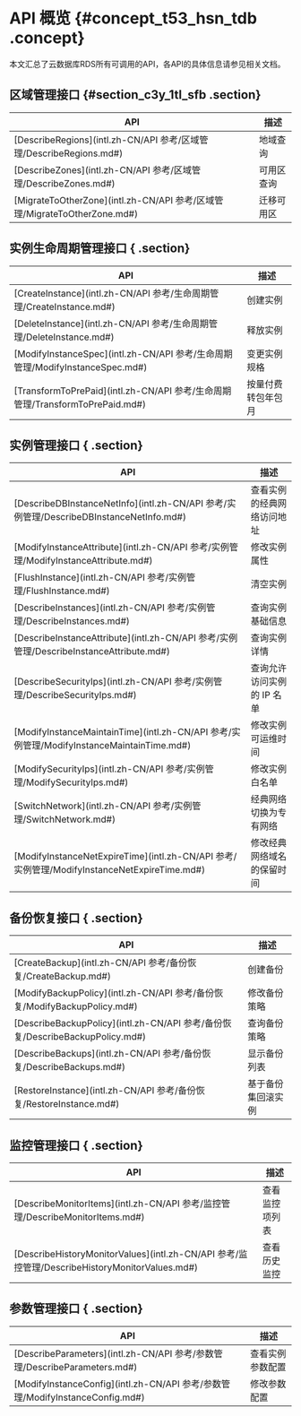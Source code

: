 # API 概览 {#concept_t53_hsn_tdb .concept}

本文汇总了云数据库RDS所有可调用的API，各API的具体信息请参见相关文档。

## 区域管理接口 {#section_c3y_1tl_sfb .section}

|API|描述|
|---|--|
|[DescribeRegions](intl.zh-CN/API 参考/区域管理/DescribeRegions.md#)|地域查询|
|[DescribeZones](intl.zh-CN/API 参考/区域管理/DescribeZones.md#)|可用区查询|
|[MigrateToOtherZone](intl.zh-CN/API 参考/区域管理/MigrateToOtherZone.md#)|迁移可用区|

## 实例生命周期管理接口 { .section}

|API|描述|
|---|--|
|[CreateInstance](intl.zh-CN/API 参考/生命周期管理/CreateInstance.md#)|创建实例|
|[DeleteInstance](intl.zh-CN/API 参考/生命周期管理/DeleteInstance.md#)|释放实例|
|[ModifyInstanceSpec](intl.zh-CN/API 参考/生命周期管理/ModifyInstanceSpec.md#)|变更实例规格|
|[TransformToPrePaid](intl.zh-CN/API 参考/生命周期管理/TransformToPrePaid.md#)|按量付费转包年包月|

## 实例管理接口 { .section}

|API|描述|
|---|--|
|[DescribeDBInstanceNetInfo](intl.zh-CN/API 参考/实例管理/DescribeDBInstanceNetInfo.md#)|查看实例的经典网络访问地址|
|[ModifyInstanceAttribute](intl.zh-CN/API 参考/实例管理/ModifyInstanceAttribute.md#)|修改实例属性|
|[FlushInstance](intl.zh-CN/API 参考/实例管理/FlushInstance.md#)|清空实例|
|[DescribeInstances](intl.zh-CN/API 参考/实例管理/DescribeInstances.md#)|查询实例基础信息|
|[DescribeInstanceAttribute](intl.zh-CN/API 参考/实例管理/DescribeInstanceAttribute.md#)|查询实例详情|
|[DescribeSecurityIps](intl.zh-CN/API 参考/实例管理/DescribeSecurityIps.md#)|查询允许访问实例的 IP 名单|
|[ModifyInstanceMaintainTime](intl.zh-CN/API 参考/实例管理/ModifyInstanceMaintainTime.md#)|修改实例可运维时间|
|[ModifySecurityIps](intl.zh-CN/API 参考/实例管理/ModifySecurityIps.md#)|修改实例白名单|
|[SwitchNetwork](intl.zh-CN/API 参考/实例管理/SwitchNetwork.md#)|经典网络切换为专有网络|
|[ModifyInstanceNetExpireTime](intl.zh-CN/API 参考/实例管理/ModifyInstanceNetExpireTime.md#)|修改经典网络域名的保留时间|

## 备份恢复接口 { .section}

|API|描述|
|---|--|
|[CreateBackup](intl.zh-CN/API 参考/备份恢复/CreateBackup.md#)|创建备份|
|[ModifyBackupPolicy](intl.zh-CN/API 参考/备份恢复/ModifyBackupPolicy.md#)|修改备份策略|
|[DescribeBackupPolicy](intl.zh-CN/API 参考/备份恢复/DescribeBackupPolicy.md#)|查询备份策略|
|[DescribeBackups](intl.zh-CN/API 参考/备份恢复/DescribeBackups.md#)|显示备份列表|
|[RestoreInstance](intl.zh-CN/API 参考/备份恢复/RestoreInstance.md#)|基于备份集回滚实例|

## 监控管理接口 { .section}

|API|描述|
|---|--|
|[DescribeMonitorItems](intl.zh-CN/API 参考/监控管理/DescribeMonitorItems.md#)|查看监控项列表|
|[DescribeHistoryMonitorValues](intl.zh-CN/API 参考/监控管理/DescribeHistoryMonitorValues.md#)|查看历史监控|

## 参数管理接口 { .section}

|API|描述|
|---|--|
|[DescribeParameters](intl.zh-CN/API 参考/参数管理/DescribeParameters.md#)|查看实例参数配置|
|[ModifyInstanceConfig](intl.zh-CN/API 参考/参数管理/ModifyInstanceConfig.md#)|修改参数配置|

